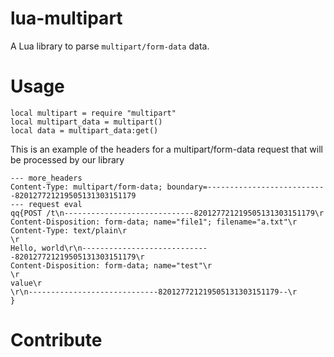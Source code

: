 # lua-multipart

A Lua library to parse `multipart/form-data` data.

# Usage

```
local multipart = require "multipart"
local multipart_data = multipart()
local data = multipart_data:get()
```

This is an example of the headers for a multipart/form-data request that will be processed by our library

```
--- more_headers
Content-Type: multipart/form-data; boundary=---------------------------820127721219505131303151179
--- request eval
qq{POST /t\n-----------------------------820127721219505131303151179\r
Content-Disposition: form-data; name="file1"; filename="a.txt"\r
Content-Type: text/plain\r
\r
Hello, world\r\n-----------------------------820127721219505131303151179\r
Content-Disposition: form-data; name="test"\r
\r
value\r
\r\n-----------------------------820127721219505131303151179--\r
}
```

# Contribute
